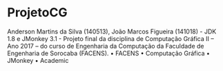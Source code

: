 # ProjetoCG
Anderson Martins da Silva (140513), João Marcos Figueira (141018)   - JDK 1.8 e JMonkey 3.1 - Projeto final da disciplina de Computação Gráfica II – Ano 2017 – do curso de Engenharia da Computação da Faculdade de Engenharia de Sorocaba (FACENS). 
• FACENS 
• Computação Gráfica 
• JMonkey 
• Academic
